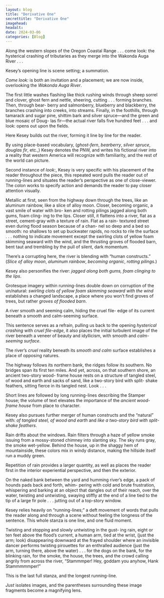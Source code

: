 ```yaml
---
layout: blog
title: "Derivative One"
secrettitle: "Derivative One"
imagehead: 
headalt: 
date: 2024-03-06
categories: [Blog]
---
```


<div>
    <div class="closereadjust">
            Along the western slopes of the Oregon Coastal Range . . .  
            come look: the hysterical crashing of tributaries as they 
            merge into the Wakonda Auga River . . .
    </div>
    <div class="closereadright">
        <p>Kesey’s opening line is scene setting; a summation.</p>
        <p><i>Come look:</i> is both an invitation and a placement; we are now inside, overlooking the <i>Wakonda Auga River</i>.</p>
    </div>
</div>
<div>
    <div class="closereadjust">
        The first little washes flashing like thick rushing winds through sheep sorrel and clover, ghost fern and nettle, sheering, cutting . . . forming branches. Then, through bear- berry and salmonberry, blueberry and blackberry, the branches crashing into creeks, into streams. Finally, in the foothills, through tamarack and sugar pine, shittim bark and silver spruce—and the green and blue mosaic of Doug- las fir—the actual river falls five hundred feet . . . and look: opens out upon the fields.
    </div>
    <div class="closereadright">
        <p>
            Here Kesey builds out the river, forming it line by line for the reader.
        </p>
        <p>
            By using place-based vocabulary, (<i>ghost-fern</i>, <i>bearberry</i>, <i>silver spruce</i>, <i>douglas fir</i>, etc.,) Kesey denotes the PNW, and writes his fictional river into a reality that western America will recognize with familiarity, and the rest of the world can picture.
        </p>
        <p>
            Second instance of <i>look:</i>, Kesey is very specific with his placement of the reader throughout the piece, this repeated word pulls the reader out of running-lines and situates the reader’s perspective as one of close-viewer. The colon works to specify action and demands the reader to pay closer attention visually.
        </p>
    </div>
</div>
<div>
    <div class="closereadjust">
        Metallic at first, seen from the highway down through the trees, like an aluminum rainbow, like a slice of alloy moon. Closer, becoming organic, a vast smile of water with bro- ken and rotting pilings jagged along both gums, foam cling- ing to the lips. Closer still, it flattens into a river, flat as a street, cement-gray with a texture of rain. Flat as a rain- textured street even during flood season because of a chan- nel so deep and a bed so smooth: no shallows to set up buckwater rapids, no rocks to rile the surface . . . nothing     to indicate movement except the swirling clots of yellow foam skimming seaward with the wind, and the thrusting groves of flooded barn, bent taut and trembling by the pull of silent, dark momentum.
    </div>
    <div class="closereadright">
        <p>
            There’s a corrupting here, the river is blending with “human constructs.” (<i>Slice of alloy moon</i>, <i>aluminum rainbow</i>, <i>becoming organic</i>, <i>rotting pilings</i>.)
        </p>
        <p>
            Kesey also personifies the river: <i>jagged along both gums, foam clinging to the lips</i>.
        </p>
        <p>
            Grotesque imagery within running-lines double down on corruption of the un/natural: <i>swirling clots of yellow foam skimming seaward with the wind</i> establishes a changed landscape, a place where you won’t find groves of trees, but rather <i>groves of flooded barn</i>.
        </p>
    </div>
</div>
<div>
    <div class="closereadjust">
        A river smooth and seeming calm, hiding the cruel file- edge of its current beneath a smooth and calm-seeming surface.
    </div>
    <div class="closereadright">
        <p>
            This sentence serves as a refrain, pulling us back to the opening <i>hysterical crashing</i> with <i>cruel file-edge</i>, it also places the initial turbulent image of the river beneath a veneer of beauty and idyllicism, with smooth and <i>calm-seeming surface</i>.
        </p>
        <p>
            The river’s <i>cruel</i> reality beneath its <i>smooth and calm</i> surface establishes a place of opposing natures. 
        </p>
    </div>
</div>
<div>
    <div class="closereadjust">
        The highway follows its northern bank, the ridges follow its southern. No bridges span its first ten miles. And yet, across, on that southern shore, an ancient two-story wood- frame house rests on a structure of tangled steel, of wood and earth and sacks of sand, like a two-story bird with split- shake feathers, sitting fierce in its tangled nest. Look . . .
    </div>
    <div class="closereadright">
        <p>
            Short lines are followed by long running-lines describing the Stamper house; the volume of text elevates the importance of the <i>ancient wood-frame house</i> from place to character.        
        </p>
        <p>
            Kesey also pursues further merger of human constructs and the “natural” with: <i>of tangled steel, of wood and earth</i> and <i>like a two-story bird with split-shake feathers</i>.
        </p>
    </div>
</div>
<div>
    <div class="closereadjust">
        Rain drifts about the windows. Rain filters through a haze of yellow smoke issuing from a mossy-stoned chimney into slanting sky. The sky runs gray, the smoke wet-yellow. Behind the house, up in the shaggy hem of mountainside, these colors mix in windy distance, making the hillside itself run a muddy green.
    </div>
    <div class="closereadright">
        <p>
            Repetition of rain provides a larger quantity, as well as places the reader first in the interior experiential perspective, and then the exterior.
        </p>
    </div>
</div>
<div>
    <div class="closereadjust">
        On the naked bank between the yard and humming river’s edge, a pack of hounds pads back and forth, whim- pering with cold and brute frustration, whispering and barking at an object that dangles out of their reach, over the water, twisting and untwisting, swaying stiffly at the end of a line tied to the tip of a large fir pole . . . jutting out of a top-story window.    
    </div>
    <div class="closereadright">
        <p>
            Kesey relies heavily on “running-lines;” a deft movement of words that pulls the reader along and through a scene without feeling the longness of the sentence. This whole stanza is one line, and one fluid moment.        
        </p>
    </div>
</div>
<div>
    <div class="closereadjust">
        Twisting and stopping and slowly untwisting in the gust- ing rain, eight or ten feet above the flood’s current, a human arm, tied at the wrist, (just the arm; look) disappearing downward at the frayed shoulder where an invisible dancer performs twisting pirouettes for an enthralled audience  (just the arm, turning there, above the water) . . . for the dogs on the bank, for the blinking rain, for the smoke, the house, the trees, and the crowd calling angrily from across the river, “Stammmper! Hey, goddam you anyhow, Hank Stammmmmper!”
    </div>
    <div class="closereadright">
        <p>
            This is the last full stanza, and the longest running-line.
        </p>
        <p>
            <i>Just</i> isolates images, and the parentheses surrounding these image fragments become a magnifying lens.
        </p>
    </div>
</div>
